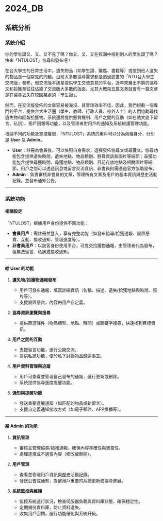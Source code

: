 # 2024_DB

## 系統分析

### 系統介紹

你的學生證又、又、又不見了嗎？你又、又、又在校園中撿到別人的學生證了嗎？快來「NTULOST」協尋和發布吧！

在台大學生的日常生活中，遺失物品（如學生證、鑰匙、書籍等）或撿到他人遺失的物品是一個常見的問題。目前大多數協尋需求都是透過臉書的「NTU台大學生交流版」發布，但交流版本該是提供學生交流意見的平台，近年來層出不窮的協尋文和拾獲章往往佔據了交流版大多數的版面，尤其大概每五篇文章就會有一篇文章是在協尋丟失在校園某處的「學生證」。

然而，在交流版發佈的文章容易被淹沒、且管理效率不佳。因此，我們規劃一個專門的平台，提供台大生活圈（學生、教師、行政人員、校外人士）的人們協助尋找遺失物和回報拾獲物。系統還將提供懸賞機制、用戶之間的互動（如在貼文底下留言、私訊）、用戶回饋等功能，以及管理者對用戶的通知及系統維護管理功能。

根據不同的功能及掌控權限，「NTULOST」系統的用戶可以分為兩種身分，分別是 **User** 及 **Admin**。  

- **User**：註冊為會員後，可以依照自身需求，選擇發佈協尋文或尋獲文。協尋功能包含提供遺失時間、遺失地點、物品類別、懸賞資訊和圖片等細節；尋獲功能包含提供尋獲時間、尋獲地點、物品類別、目前存放地點及相關圖片等細節。用戶之間可以透過訊息或留言交流資訊，非會員則需透過官方協助發布。  
- **Admin**：負責審核非會員的文章，管理所有文章及用戶的基本資訊與歷史活動記錄，並發布通知公告。

---

### 系統功能

#### 相關設定

「NTULOST」根據用戶身份提供不同功能：

- **會員用戶**：需註冊並登入，享有完整功能（如發布協尋/拾獲通報、設置懸賞、互動、接收通知、管理進度等）。  
- **非會員用戶**：以訪客身份使用平台，可提交拾獲物通報，由管理者代為發布，但無法留言、私訊或接收通知。

---

#### 給 User 的功能

1. **遺失物/拾獲物通報發布**  
   - 用戶可發布通報，填寫詳細資訊（名稱、描述、遺失/拾獲地點與時間、照片等）。  
   - 支援設置懸賞，內容由用戶自定義。  

2. **協尋資訊瀏覽與搜尋**  
   - 提供篩選條件（物品類型、地點、時間）或關鍵字搜尋，快速找到目標資訊。  

3. **用戶之間的互動**  
   - 支援留言功能，進行公開交流。  
   - 提供私訊功能，便於私下討論物品歸還事宜。  

4. **用戶資料管理與追蹤**  
   - 用戶可查看並管理自己發布的通報，進行更新或刪除。  
   - 系統提供協尋進度提醒功能。  

5. **通知與提醒功能**  
   - 發送重要進展通知（如匹配的物品或新留言）。  
   - 支援自定義通知接收方式（如電子郵件、APP推播等）。  

---

#### 給 Admin 的功能

1. **資訊管理**  
   - 審核並管理協尋/拾獲通報，確保內容準確性與適當性。  
   - 處理違規或不適當內容（修改或刪除）。  

2. **用戶管理**  
   - 查看並管理用戶資訊與歷史活動記錄。  
   - 發送公告或通知，提醒用戶重要的系統更新或協尋進展。  

3. **系統監控與維護**  
   - 監控系統運行狀況，檢查伺服器負載與資料庫狀態，確保穩定性。  
   - 定期備份資料庫，防止資料遺失。  
   - 收集用戶回饋，進行功能優化與系統升級。  
